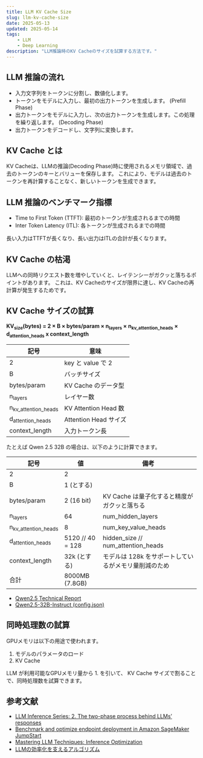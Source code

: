 ```yaml
---
title: LLM KV Cache Size
slug: llm-kv-cache-size
date: 2025-05-13
updated: 2025-05-14
tags:
    - LLM
    - Deep Learning
description: "LLM推論時のKV Cacheのサイズを試算する方法です。"
---
```



## LLM 推論の流れ

- 入力文字列をトークンに分割し、数値化します。
- トークンをモデルに入力し、最初の出力トークンを生成します。 (Prefill Phase)
- 出力トークンをモデルに入力し、次の出力トークンを生成します。この処理を繰り返します。 (Decoding Phase)
- 出力トークンをデコードし、文字列に変換します。


## KV Cache とは

KV Cacheは、LLMの推論(Decoding Phase)時に使用されるメモリ領域で、過去のトークンのキーとバリューを保存します。
これにより、モデルは過去のトークンを再計算することなく、新しいトークンを生成できます。


## LLM 推論のベンチマーク指標

- Time to First Token (TTFT): 最初のトークンが生成されるまでの時間
- Inter Token Latency (ITL): 各トークンが生成されるまでの時間

長い入力はTTFTが長くなり、長い出力はITLの合計が長くなります。


## KV Cache の枯渇

LLMへの同時リクエスト数を増やしていくと、レイテンシーがガクッと落ちるポイントがあります。
これは、KV Cacheのサイズが限界に達し、KV Cacheの再計算が発生するためです。


## KV Cache サイズの試算

**KV<sub>size</sub>(bytes) = 2 × B × bytes/param × n<sub>layers</sub> × n<sub>kv_attention_heads</sub> × d<sub>attention_heads</sub> x context_length**

| 記号                           | 意味                  |
|--------------------------------|-----------------------|
| 2                              | key と value で 2     |
| B                              | バッチサイズ          |
| bytes/param                    | KV Cache のデータ型   |
| n<sub>layers</sub>             | レイヤー数            |
| n<sub>kv_attention_heads</sub> | KV Attention Head 数  |
| d<sub>attention_heads</sub>    | Attention Head サイズ |
| context_length                 | 入力トークン長        |


たとえば Qwen 2.5 32B の場合は、以下のように計算できます。

| 記号                           | 値               | 備考                                                 |
|--------------------------------|------------------|------------------------------------------------------|
| 2                              | 2                |                                                      |
| B                              | 1 (とする)       |                                                      |
| bytes/param                    | 2 (16 bit)       | KV Cache は量子化すると精度がガクッと落ちる          |
| n<sub>layers</sub>             | 64               | num_hidden_layers                                    |
| n<sub>kv_attention_heads</sub> | 8                | num_key_value_heads                                  |
| d<sub>attention_heads</sub>    | 5120 // 40 = 128 | hidden_size // num_attention_heads                   |
| context_length                 | 32k (とする)     | モデルは 128k をサポートしているがメモリ量削減のため |
| 合計                           | 8000MB (7.8GB)   |                                                      |


- [Qwen2.5 Technical Report](https://arxiv.org/pdf/2412.15115)
- [Qwen2.5-32B-Instruct (config.json)](https://huggingface.co/Qwen/Qwen2.5-32B-Instruct/blob/main/config.json)


## 同時処理数の試算

GPUメモリは以下の用途で使われます。

1. モデルのパラメータのロード
1. KV Cache

LLM が利用可能なGPUメモリ量から 1. を引いて、 KV Cache サイズで割ることで、同時処理数を試算できます。


## 参考文献

- [LLM Inference Series: 2. The two-phase process behind LLMs’ responses](https://medium.com/@plienhar/llm-inference-series-2-the-two-phase-process-behind-llms-responses-1ff1ff021cd5)
- [Benchmark and optimize endpoint deployment in Amazon SageMaker JumpStart](https://aws.amazon.com/blogs/machine-learning/benchmark-and-optimize-endpoint-deployment-in-amazon-sagemaker-jumpstart/)
- [Mastering LLM Techniques: Inference Optimization](https://developer.nvidia.com/blog/mastering-llm-techniques-inference-optimization/)
- [LLMの効率化を支えるアルゴリズム](https://speakerdeck.com/taturabe/llmnoxiao-lu-hua-wozhi-eruarugorizumu)
